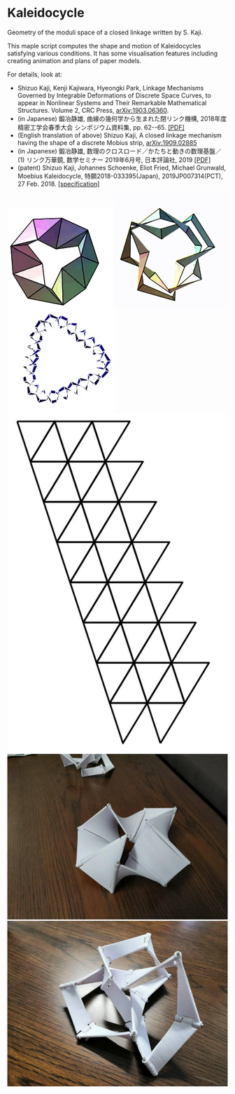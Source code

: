Kaleidocycle
==================
Geometry of the moduli space of a closed linkage written by S. Kaji.

This maple script computes the shape and motion of Kaleidocycles satisfying various conditions.
It has some visualisation features including creating animation and plans of paper models.

For details, look at:
* Shizuo Kaji, Kenji Kajiwara, Hyeongki Park, Linkage Mechanisms Governed by Integrable Deformations of Discrete Space Curves, to appear in Nonlinear Systems and Their Remarkable Mathematical Structures. Volume 2, CRC Press, [arXiv:1903.06360](https://arxiv.org/abs/1903.06360).
* (in Japanese) 鍛冶静雄, 曲線の幾何学から生まれた閉リンク機構, 2018年度精密工学会春季大会 シンポジウム資料集, pp. 62--65. [[PDF]](https://www.math.kyoto-u.ac.jp/~kaji/papers/linkage.pdf)
* (English translation of above) Shizuo Kaji, A closed linkage mechanism having the shape of a discrete Mobius strip, [arXiv:1909.02885](https://arxiv.org/abs/1909.02885)
* (in Japanese) 鍛冶静雄, 数理のクロスロード／かたちと動きの数理基盤／(1) リンク万華鏡, 数学セミナー 2019年6月号, 日本評論社, 2019 [[PDF]](https://www.math.kyoto-u.ac.jp/~kaji/papers/susemi201906-linkage.pdf)
* (patent) Shizuo Kaji, Johannes Schoenke, Eliot Fried, Michael Grunwald, Moebius Kaleidocycle, 特願2018-033395(Japan), 2019JP007314(PCT), 27 Feb. 2018. [[specification]](https://jstore.jst.go.jp/foreignPatentDetail.html?foreign_id=9970)

![K9](https://github.com/shizuo-kaji/Kaleidocycle/blob/master/K9.gif?raw=true)
![K8](https://github.com/shizuo-kaji/Kaleidocycle/blob/master/k8_t.gif?raw=true)
![K24div](https://github.com/shizuo-kaji/Kaleidocycle/blob/master/K24div-trefoil.gif?raw=true)
![paper-K7](https://github.com/shizuo-kaji/Kaleidocycle/blob/master/paper-K7.jpg?raw=true)
![K8](https://github.com/shizuo-kaji/Kaleidocycle/blob/master/3dprint-K8.jpg?raw=true)
![K7-trefoil](https://github.com/shizuo-kaji/Kaleidocycle/blob/master/3dprint-K7-trefiol.jpg?raw=true)

